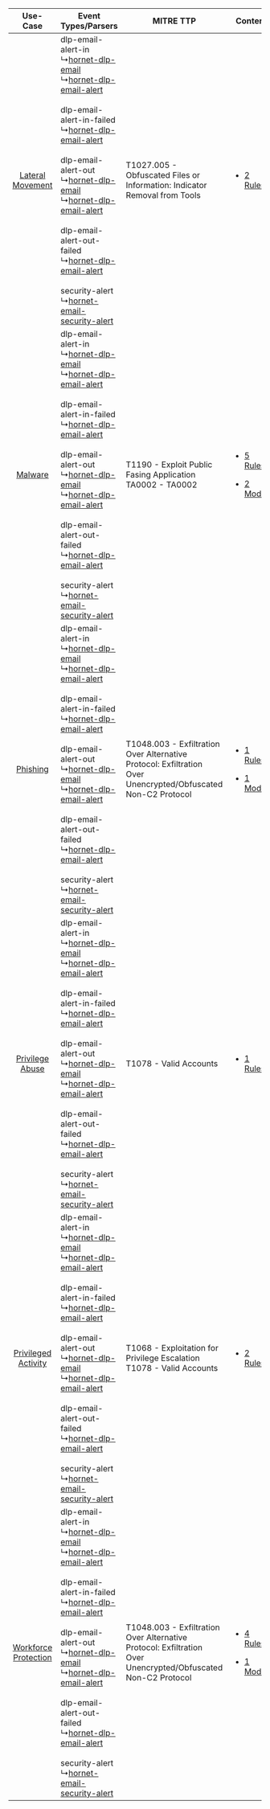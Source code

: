 |    Use-Case    | Event Types/Parsers    | MITRE TTP    | Content    |
|:----:| ---- | ---- | ---- |
|     [Lateral Movement](../../../UseCases/uc_lateral_movement.md)     |  dlp-email-alert-in<br> ↳[hornet-dlp-email](Ps/pC_hornetdlpemail.md)<br> ↳[hornet-dlp-email-alert](Ps/pC_hornetdlpemailalert.md)<br><br> dlp-email-alert-in-failed<br> ↳[hornet-dlp-email-alert](Ps/pC_hornetdlpemailalert.md)<br><br> dlp-email-alert-out<br> ↳[hornet-dlp-email](Ps/pC_hornetdlpemail.md)<br> ↳[hornet-dlp-email-alert](Ps/pC_hornetdlpemailalert.md)<br><br> dlp-email-alert-out-failed<br> ↳[hornet-dlp-email-alert](Ps/pC_hornetdlpemailalert.md)<br><br> security-alert<br> ↳[hornet-email-security-alert](Ps/pC_hornetemailsecurityalert.md)<br> | T1027.005 - Obfuscated Files or Information: Indicator Removal from Tools<br>    | [<ul><li>2 Rules</li></ul>](RM/r_m_hornet_hornet_email_Lateral_Movement.md)    |
|    [Malware](../../../UseCases/uc_malware.md)    |  dlp-email-alert-in<br> ↳[hornet-dlp-email](Ps/pC_hornetdlpemail.md)<br> ↳[hornet-dlp-email-alert](Ps/pC_hornetdlpemailalert.md)<br><br> dlp-email-alert-in-failed<br> ↳[hornet-dlp-email-alert](Ps/pC_hornetdlpemailalert.md)<br><br> dlp-email-alert-out<br> ↳[hornet-dlp-email](Ps/pC_hornetdlpemail.md)<br> ↳[hornet-dlp-email-alert](Ps/pC_hornetdlpemailalert.md)<br><br> dlp-email-alert-out-failed<br> ↳[hornet-dlp-email-alert](Ps/pC_hornetdlpemailalert.md)<br><br> security-alert<br> ↳[hornet-email-security-alert](Ps/pC_hornetemailsecurityalert.md)<br> | T1190 - Exploit Public Fasing Application<br>TA0002 - TA0002<br>    | [<ul><li>5 Rules</li></ul><ul><li>2 Models</li></ul>](RM/r_m_hornet_hornet_email_Malware.md)    |
|    [Phishing](../../../UseCases/uc_phishing.md)    |  dlp-email-alert-in<br> ↳[hornet-dlp-email](Ps/pC_hornetdlpemail.md)<br> ↳[hornet-dlp-email-alert](Ps/pC_hornetdlpemailalert.md)<br><br> dlp-email-alert-in-failed<br> ↳[hornet-dlp-email-alert](Ps/pC_hornetdlpemailalert.md)<br><br> dlp-email-alert-out<br> ↳[hornet-dlp-email](Ps/pC_hornetdlpemail.md)<br> ↳[hornet-dlp-email-alert](Ps/pC_hornetdlpemailalert.md)<br><br> dlp-email-alert-out-failed<br> ↳[hornet-dlp-email-alert](Ps/pC_hornetdlpemailalert.md)<br><br> security-alert<br> ↳[hornet-email-security-alert](Ps/pC_hornetemailsecurityalert.md)<br> | T1048.003 - Exfiltration Over Alternative Protocol: Exfiltration Over Unencrypted/Obfuscated Non-C2 Protocol<br> | [<ul><li>1 Rules</li></ul><ul><li>1 Models</li></ul>](RM/r_m_hornet_hornet_email_Phishing.md)    |
|      [Privilege Abuse](../../../UseCases/uc_privilege_abuse.md)      |  dlp-email-alert-in<br> ↳[hornet-dlp-email](Ps/pC_hornetdlpemail.md)<br> ↳[hornet-dlp-email-alert](Ps/pC_hornetdlpemailalert.md)<br><br> dlp-email-alert-in-failed<br> ↳[hornet-dlp-email-alert](Ps/pC_hornetdlpemailalert.md)<br><br> dlp-email-alert-out<br> ↳[hornet-dlp-email](Ps/pC_hornetdlpemail.md)<br> ↳[hornet-dlp-email-alert](Ps/pC_hornetdlpemailalert.md)<br><br> dlp-email-alert-out-failed<br> ↳[hornet-dlp-email-alert](Ps/pC_hornetdlpemailalert.md)<br><br> security-alert<br> ↳[hornet-email-security-alert](Ps/pC_hornetemailsecurityalert.md)<br> | T1078 - Valid Accounts<br>    | [<ul><li>1 Rules</li></ul>](RM/r_m_hornet_hornet_email_Privilege_Abuse.md)    |
|  [Privileged Activity](../../../UseCases/uc_privileged_activity.md)  |  dlp-email-alert-in<br> ↳[hornet-dlp-email](Ps/pC_hornetdlpemail.md)<br> ↳[hornet-dlp-email-alert](Ps/pC_hornetdlpemailalert.md)<br><br> dlp-email-alert-in-failed<br> ↳[hornet-dlp-email-alert](Ps/pC_hornetdlpemailalert.md)<br><br> dlp-email-alert-out<br> ↳[hornet-dlp-email](Ps/pC_hornetdlpemail.md)<br> ↳[hornet-dlp-email-alert](Ps/pC_hornetdlpemailalert.md)<br><br> dlp-email-alert-out-failed<br> ↳[hornet-dlp-email-alert](Ps/pC_hornetdlpemailalert.md)<br><br> security-alert<br> ↳[hornet-email-security-alert](Ps/pC_hornetemailsecurityalert.md)<br> | T1068 - Exploitation for Privilege Escalation<br>T1078 - Valid Accounts<br>    | [<ul><li>2 Rules</li></ul>](RM/r_m_hornet_hornet_email_Privileged_Activity.md)    |
| [Workforce Protection](../../../UseCases/uc_workforce_protection.md) |  dlp-email-alert-in<br> ↳[hornet-dlp-email](Ps/pC_hornetdlpemail.md)<br> ↳[hornet-dlp-email-alert](Ps/pC_hornetdlpemailalert.md)<br><br> dlp-email-alert-in-failed<br> ↳[hornet-dlp-email-alert](Ps/pC_hornetdlpemailalert.md)<br><br> dlp-email-alert-out<br> ↳[hornet-dlp-email](Ps/pC_hornetdlpemail.md)<br> ↳[hornet-dlp-email-alert](Ps/pC_hornetdlpemailalert.md)<br><br> dlp-email-alert-out-failed<br> ↳[hornet-dlp-email-alert](Ps/pC_hornetdlpemailalert.md)<br><br> security-alert<br> ↳[hornet-email-security-alert](Ps/pC_hornetemailsecurityalert.md)<br> | T1048.003 - Exfiltration Over Alternative Protocol: Exfiltration Over Unencrypted/Obfuscated Non-C2 Protocol<br> | [<ul><li>4 Rules</li></ul><ul><li>1 Models</li></ul>](RM/r_m_hornet_hornet_email_Workforce_Protection.md) |